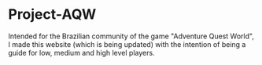 # Project-AQW
Intended for the Brazilian community of the game "Adventure Quest World", I made this website (which is being updated) with the intention of being a guide for low, medium and high level players.
